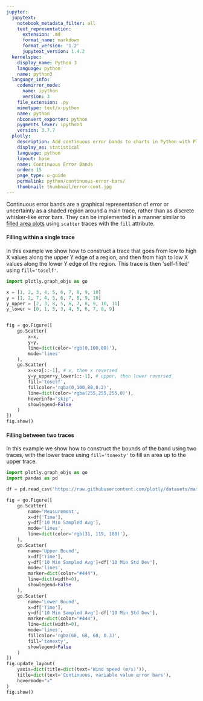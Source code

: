 ```yaml
---
jupyter:
  jupytext:
    notebook_metadata_filter: all
    text_representation:
      extension: .md
      format_name: markdown
      format_version: '1.2'
      jupytext_version: 1.4.2
  kernelspec:
    display_name: Python 3
    language: python
    name: python3
  language_info:
    codemirror_mode:
      name: ipython
      version: 3
    file_extension: .py
    mimetype: text/x-python
    name: python
    nbconvert_exporter: python
    pygments_lexer: ipython3
    version: 3.7.7
  plotly:
    description: Add continuous error bands to charts in Python with Plotly.
    display_as: statistical
    language: python
    layout: base
    name: Continuous Error Bands
    order: 15
    page_type: u-guide
    permalink: python/continuous-error-bars/
    thumbnail: thumbnail/error-cont.jpg
---
```


Continuous error bands are a graphical representation of error or uncertainty as a shaded region around a main trace, rather than as discrete whisker-like error bars. They can be implemented in a manner similar to [filled area plots](filled-area-plots.md) using `scatter` traces with the `fill` attribute.

#### Filling within a single trace

In this example we show how to construct a trace that goes from low to high X values along the upper Y edge of a region, and then from high to low X values along the lower Y edge of the region. This trace is then 'self-filled' using `fill='toself'`.

```python
import plotly.graph_objs as go

x = [1, 2, 3, 4, 5, 6, 7, 8, 9, 10]
y = [1, 2, 7, 4, 5, 6, 7, 8, 9, 10]
y_upper = [2, 3, 8, 5, 6, 7, 8, 9, 10, 11]
y_lower = [0, 1, 5, 3, 4, 5, 6, 7, 8, 9]


fig = go.Figure([
    go.Scatter(
        x=x,
        y=y,
        line=dict(color='rgb(0,100,80)'),
        mode='lines'
    ),
    go.Scatter(
        x=x+x[::-1], # x, then x reversed
        y=y_upper+y_lower[::-1], # upper, then lower reversed
        fill='toself',
        fillcolor='rgba(0,100,80,0.2)',
        line=dict(color='rgba(255,255,255,0)'),
        hoverinfo="skip",
        showlegend=False
    )
])
fig.show()
```

#### Filling between two traces

In this example we show how to construct the bounds of the band using two traces, with the lower trace using `fill='tonexty'` to fill an area up to the upper trace.

```python
import plotly.graph_objs as go
import pandas as pd

df = pd.read_csv('https://raw.githubusercontent.com/plotly/datasets/master/wind_speed_laurel_nebraska.csv')

fig = go.Figure([
    go.Scatter(
        name='Measurement',
        x=df['Time'],
        y=df['10 Min Sampled Avg'],
        mode='lines',
        line=dict(color='rgb(31, 119, 180)'),
    ),
    go.Scatter(
        name='Upper Bound',
        x=df['Time'],
        y=df['10 Min Sampled Avg']+df['10 Min Std Dev'],
        mode='lines',
        marker=dict(color="#444"),
        line=dict(width=0),
        showlegend=False
    ),
    go.Scatter(
        name='Lower Bound',
        x=df['Time'],
        y=df['10 Min Sampled Avg']-df['10 Min Std Dev'],
        marker=dict(color="#444"),
        line=dict(width=0),
        mode='lines',
        fillcolor='rgba(68, 68, 68, 0.3)',
        fill='tonexty',
        showlegend=False
    )
])
fig.update_layout(
    yaxis=dict(title=dict(text='Wind speed (m/s)')),
    title=dict(text='Continuous, variable value error bars'),
    hovermode="x"
)
fig.show()
```
